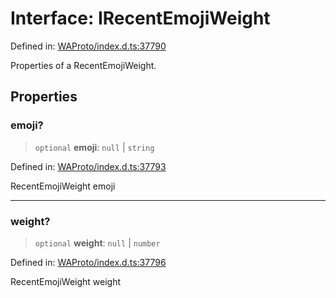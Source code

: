 # Interface: IRecentEmojiWeight

Defined in: [WAProto/index.d.ts:37790](https://github.com/Fokusdotid/Baileys/blob/8399cb6fd4e55090cdf57b06ffaae3e8a88880fe/WAProto/index.d.ts#L37790)

Properties of a RecentEmojiWeight.

## Properties

### emoji?

> `optional` **emoji**: `null` \| `string`

Defined in: [WAProto/index.d.ts:37793](https://github.com/Fokusdotid/Baileys/blob/8399cb6fd4e55090cdf57b06ffaae3e8a88880fe/WAProto/index.d.ts#L37793)

RecentEmojiWeight emoji

***

### weight?

> `optional` **weight**: `null` \| `number`

Defined in: [WAProto/index.d.ts:37796](https://github.com/Fokusdotid/Baileys/blob/8399cb6fd4e55090cdf57b06ffaae3e8a88880fe/WAProto/index.d.ts#L37796)

RecentEmojiWeight weight
